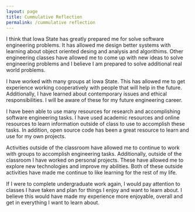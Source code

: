 ```yaml
---
layout: page
title: Cummulative Reflection
permalink: /cummulative reflection
---
```


I think that Iowa State has greatly prepared me for solve software engineering problems.
It has allowed me design better systems with learning about object oriented desing and analysis
and algorithims.  Other engineering classes have allowed me to come up with new ideas to
solve engineering problems and I believe I am prepared to solve additional real world problems.

I have worked with many groups at Iowa State. This has allowed me to get experience working
cooperatively with people that will help in the future. Additionally, I have learned about
contemporary issues and ethical responsibilities. I will be aware of these for my future
engineering career.

I have been able to use many resources for research and accomplishing software engineering tasks.
I have used academic resources and online resources to learn information outside of class to use to
accomplish these tasks. In addition, open source code has been a great resource to learn
and use for my own projects.

Activities outside of the classroom have allowed me to continue to work with groups to
accomplish engineering tasks. Additionally, outside of the classroom I have worked on personal
projects. These have allowed me to explore new technologies and improve my abilities.
Both of these outside activities have made me continue to like learning for the rest of my life.

If I were to complete undergraduate work again, I would pay attention to classes I have taken
and plan for things I enjoy and want to learn about. I believe this would have made my experience more
enjoyable, overall and get in everything I want to learn about.